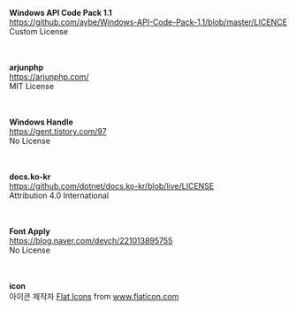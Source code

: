 <b>Windows API Code Pack 1.1</b><br>
<a href="https://github.com/aybe/Windows-API-Code-Pack-1.1/blob/master/LICENCE" target="_blank">https://github.com/aybe/Windows-API-Code-Pack-1.1/blob/master/LICENCE</a><br>
Custom License<br>
<br><br>

<b>arjunphp</b><br>
<a href="https://arjunphp.com" target="_blank">https://arjunphp.com/</a><br>
MIT License<br>
<br><br>

<b>Windows Handle</b><br>
<a href="https://gent.tistory.com/97" target="_blank">https://gent.tistory.com/97</a><br>
No License<br>
<br><br>

<b>docs.ko-kr</b><br>
<a href="https://github.com/dotnet/docs.ko-kr/blob/live/LICENSE" target="_blank">https://github.com/dotnet/docs.ko-kr/blob/live/LICENSE</a><br>
Attribution 4.0 International<br>
<br><br>


<b>Font Apply</b><br>
<a href="https://blog.naver.com/devch/221013895755" target="_blank">https://blog.naver.com/devch/221013895755</a><br>
No License<br>
<br><br>

<b>icon</b><br>
아이콘 제작자 <a href="https://www.flaticon.com/kr/authors/flat-icons" title="Flat Icons">Flat Icons</a> from <a href="https://www.flaticon.com/kr/" title="Flaticon"> www.flaticon.com</a>
